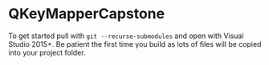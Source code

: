 # QKeyMapperCapstone
To get started pull with `git --recurse-submodules` and open with Visual Studio 2015+.
Be patient the first time you build as lots of files will be copied into your project folder.
